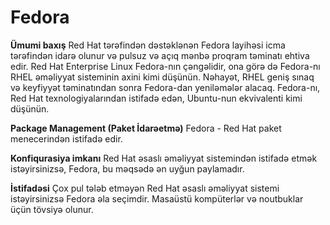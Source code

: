 # Fedora

**Ümumi baxış**
Red Hat tərəfindən dəstəklənən Fedora layihəsi icma tərəfindən idarə olunur və pulsuz və açıq mənbə proqram təminatı ehtiva edir. Red Hat Enterprise Linux Fedora-nın çəngəlidir, ona görə də Fedora-nı RHEL əməliyyat sisteminin axini kimi düşünün. Nəhayət, RHEL geniş sınaq və keyfiyyət təminatından sonra Fedora-dan yeniləmələr alacaq. Fedora-nı, Red Hat texnologiyalarından istifadə edən, Ubuntu-nun ekvivalenti kimi düşünün.

**Package Management (Paket İdarəetmə)**
Fedora - Red Hat paket menecerindən istifadə edir.

**Konfiqurasiya imkanı**
Red Hat əsaslı əməliyyat sistemindən istifadə etmək istəyirsinizsə, Fedora, bu məqsədə ən uyğun paylamadır.

**İstifadəsi**
Çox pul tələb etməyən Red Hat əsaslı əməliyyat sistemi istəyirsinizsə Fedora əla seçimdir. Masaüstü kompüterlər və noutbuklar üçün tövsiyə olunur.
